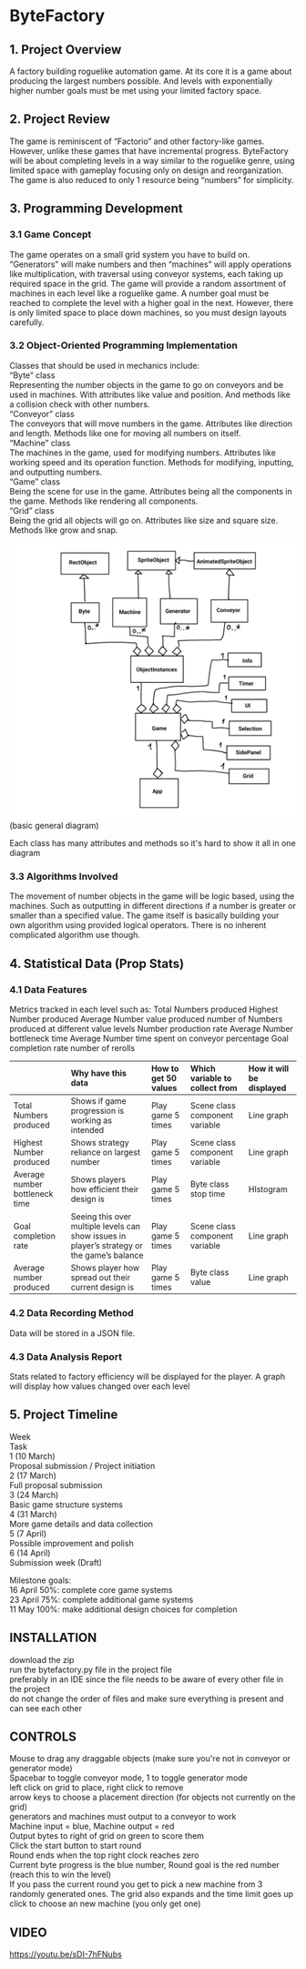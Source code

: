 # ByteFactory

## 1. Project Overview
A factory building roguelike automation game. At its core it is a game about producing the largest numbers possible. And levels with exponentially higher number goals must be met using your limited factory space.

## 2. Project Review
The game is reminiscent of “Factorio” and other factory-like games. However, unlike these games that have incremental progress. ByteFactory will be about completing levels in a way similar to the roguelike genre, using limited space with gameplay focusing only on design and reorganization. The game is also reduced to only 1 resource being “numbers” for simplicity.

## 3. Programming Development
### 3.1 Game Concept
The game operates on a small grid system you have to build on. “Generators” will make numbers and then “machines” will apply operations like multiplication, with traversal using conveyor systems, each taking up required space in the grid. The game will provide a random assortment of machines in each level like a roguelike game. A number goal must be reached to complete the level with a higher goal in the next. However, there is only limited space to place down machines, so you must design layouts carefully.

### 3.2  Object-Oriented Programming Implementation
Classes that should be used in mechanics include:  
“Byte” class  
Representing the number objects in the game to go on conveyors and be used in machines. With attributes like value and position. And methods like a collision check with other numbers.  
“Conveyor” class  
The conveyors that will move numbers in the game. Attributes like direction and length. Methods like one for moving all numbers on itself.  
“Machine” class  
The machines in the game, used for modifying numbers. Attributes like working speed and its operation function. Methods for modifying, inputting, and outputting numbers.  
“Game” class  
Being the scene for use in the game. Attributes being all the components in the game. Methods like rendering all components.  
“Grid” class  
Being the grid all objects will go on. Attributes like size and square size. Methods like grow and snap.

![UML](https://github.com/thisfuckingsucks/prog2-project/blob/main/screenshots/newuml.png?raw=true)
(basic general diagram)

Each class has many attributes and methods so it's hard to show it all in one diagram

### 3.3 Algorithms Involved
The movement of number objects in the game will be logic based, using the machines. Such as outputting in different directions if a number is greater or smaller than a specified value. The game itself is basically building your own algorithm using provided logical operators. There is no inherent complicated algorithm use though.

## 4. Statistical Data (Prop Stats)
### 4.1 Data Features
Metrics tracked in each level such as:
Total Numbers produced
Highest Number produced
Average Number value produced
number of Numbers produced at different value levels
Number production rate
Average Number bottleneck time
Average Number time spent on conveyor percentage
Goal completion rate
number of rerolls



|    | Why have this data | How to get 50 values | Which variable to collect from | How it will be displayed |
| :- | :----------------- | :------------------- | :----------------------------- | :----------------------- |
| Total Numbers produced|Shows if game progression is working as intended|Play game 5 times|Scene class component variable|Line graph
|Highest Number produced|Shows strategy reliance on largest number|Play game 5 times|Scene class component variable|Line graph
|Average number bottleneck time|Shows players how efficient their design is|Play game 5 times|Byte class stop time|HIstogram
|Goal completion rate|Seeing this over multiple levels can show issues in player’s strategy or the game’s balance|Play game 5 times|Scene class component variable|Line graph
|Average number produced|Shows player how spread out their current design is|Play game 5 times|Byte class value|Line graph



### 4.2 Data Recording Method
Data will be stored in a JSON file.

### 4.3 Data Analysis Report
Stats related to factory efficiency will be displayed for the player. A graph will display how values changed over each level

## 5. Project Timeline

Week  
Task  
1 (10 March)  
Proposal submission / Project initiation  
2 (17 March)  
Full proposal submission  
3 (24 March)  
Basic game structure systems  
4 (31 March)  
More game details and data collection  
5 (7 April)  
Possible improvement and polish  
6 (14 April)  
Submission week (Draft)  


Milestone goals:  
16 April 50%: complete core game systems  
23 April 75%: complete additional game systems  
11 May 100%: make additional design choices for completion  

## INSTALLATION
download the zip  
run the bytefactory.py file in the project file  
preferably in an IDE since the file needs to be aware of every other file in the project  
do not change the order of files and make sure everything is present and can see each other  

## CONTROLS  
Mouse to drag any draggable objects (make sure you're not in conveyor or generator mode)  
Spacebar to toggle conveyor mode, 1 to toggle generator mode  
left click on grid to place, right click to remove  
arrow keys to choose a placement direction (for objects not currently on the grid)  
generators and machines must output to a conveyor to work  
Machine input = blue, Machine output = red  
Output bytes to right of grid on green to score them  
Click the start button to start round  
Round ends when the top right clock reaches zero  
Current byte progress is the blue number, Round goal is the red number (reach this to win the level)  
If you pass the current round you get to pick a new machine from 3 randomly generated ones. The grid also expands and the time limit goes up  
click to choose an new machine (you only get one)

## VIDEO
https://youtu.be/sDI-7hFNubs
